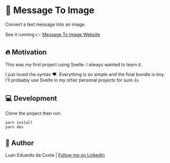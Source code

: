 # :page_with_curl: Message To Image

Convert a text message into an image.

See it running :point_right: [Message To Image Website](https://luanedcosta.github.io/msg-to-img)

## :fire: Motivation

This was my first project using Svelte. I always wanted to learn it.

I just loved the syntax :heart:. Everything is so simple and the final bundle is tiny. I'll probably use Svelte in my other personal projects for sure :+1:.

## :computer: Development

Clone the project then run:

```bash
yarn install
yarn dev
```

## :man: Author

Luan Eduardo da Costa | [Follow me on Linkedin](https://www.linkedin.com/in/luaneducosta)
